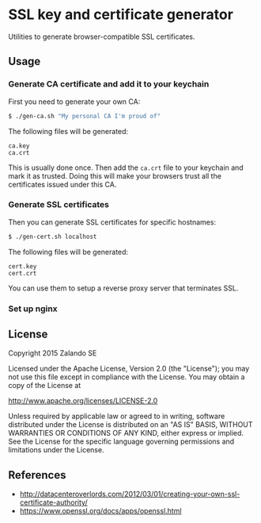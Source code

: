 # SSL key and certificate generator

Utilities to generate browser-compatible SSL certificates.

## Usage

### Generate CA certificate and add it to your keychain

First you need to generate your own CA:
```sh
$ ./gen-ca.sh "My personal CA I'm proud of"
```

The following files will be generated:

```
ca.key
ca.crt
```

This is usually done once. Then add the `ca.crt` file to your keychain and mark it as trusted. Doing this will make your browsers trust all the certificates issued under this CA.

### Generate SSL certificates

Then you can generate SSL certificates for specific hostnames:

```sh
$ ./gen-cert.sh localhost
```

The following files will be generated:

```
cert.key
cert.crt
```

You can use them to setup a reverse proxy server that terminates SSL.

### Set up nginx

## License

Copyright 2015 Zalando SE

Licensed under the Apache License, Version 2.0 (the "License"); you may not use this file except in compliance with the License. You may obtain a copy of the License at

http://www.apache.org/licenses/LICENSE-2.0

Unless required by applicable law or agreed to in writing, software distributed under the License is distributed on an "AS IS" BASIS, WITHOUT WARRANTIES OR CONDITIONS OF ANY KIND, either express or implied. See the License for the specific language governing permissions and limitations under the License.

## References

* http://datacenteroverlords.com/2012/03/01/creating-your-own-ssl-certificate-authority/
* https://www.openssl.org/docs/apps/openssl.html
